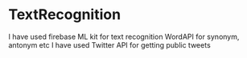 # TextRecognition
I have used firebase ML kit for text recognition
WordAPI for synonym, antonym etc
I have used Twitter API for getting public tweets
